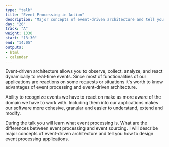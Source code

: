 ```yaml
---
type: "talk"
title: "Event Processing in Action"
description: "Major concepts of event-driven architecture and tell you how to design event processing applications."
day: "26"
track: "A"
weight: 1330
start: "13:30"
end: "14:05"
outputs:
- html
- calendar
---
```


Event-driven architecture allows you to observe, collect, analyze, and react dynamically to real-time events.  Since most of functionalities of our applications are reactions on some requests or situations it's worth to know advantages of event processing and event-driven architecture.

Ability to recognize events we have to react on make as more aware of the domain we have to work with. Including them into our applications makes our software more cohesive, granular and easier to understand, extend and modify.

During the talk you will learn what event processing is. What are the differences between event processing and event sourcing. I will describe major concepts of event-driven architecture and tell you how to design event processing applications.
